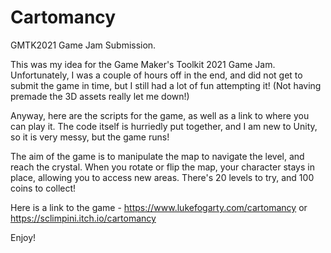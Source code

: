 # Cartomancy
GMTK2021 Game Jam Submission.

This was my idea for the Game Maker's Toolkit 2021 Game Jam. Unfortunately, I was a couple of hours off in the end, and did not get to submit the game in time, but I still had a lot of fun attempting it! (Not having premade the 3D assets really let me down!)

Anyway, here are the scripts for the game, as well as a link to where you can play it. The code itself is hurriedly put together, and I am new to Unity, so it is very messy, but the game runs!

The aim of the game is to manipulate the map to navigate the level, and reach the crystal. When you rotate or flip the map, your character stays in place, allowing you to access new areas. There's 20 levels to try, and 100 coins to collect! 

Here is a link to the game - https://www.lukefogarty.com/cartomancy or https://sclimpini.itch.io/cartomancy

Enjoy!
